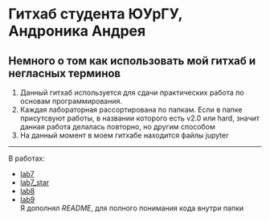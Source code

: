 # Гитхаб студента ЮУрГУ, Андроника Андрея
## Немного о том как использовать мой гитхаб и негласных терминов
1) Данный гитхаб используется для сдачи практических работа по основам программирования. 
2) Каждая лабораторная рассортирована по папкам. Если в папке присутсвуют работы, в названии которого есть v2.0 или hard, значит данная работа делалась повторно, но другим способом
3) На данный момент в моем гитхабе находится файлы jupyter

----------
В работах: </br>
- [lab7](https://github.com/Zohoto/Andrew/tree/master/lab7 "lab7") </br>
- [lab7_star](https://github.com/Zohoto/Andrew/tree/master/lab7_star "lab7_star") </br>
- [lab8](https://github.com/Zohoto/Andrew/tree/master/lab8 "lab8") </br>
- [lab9](https://github.com/Zohoto/Andrew/tree/master/lab9 "lab9") </br>
Я дополнял *README*, для полного понимания кода внутри папки
